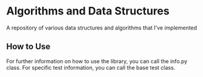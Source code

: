 # Algorithms and Data Structures
 A repository of various data structures and algorithms that I've implemented

## How to Use
 For further information on how to use the library, you can call the info.py class.
 For specific test information, you can call the base test class.

